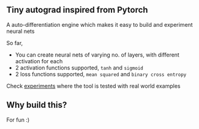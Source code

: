 ## Tiny autograd inspired from Pytorch 

A auto-differentiation engine which makes it easy to build and experiment neural nets

So far,
- You can create neural nets of varying no. of layers, with different activation for each
- 2 activation functions supported, `tanh` and `sigmoid`
- 2 loss functions supported, `mean squared` and `binary cross entropy`

Check [experiments](https://github.com/Rahul-Baradol/pulsar/tree/main/experiments) where the tool is tested with real world examples

## Why build this?

For fun :)